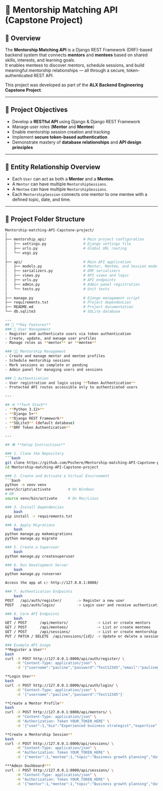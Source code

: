 # 🧩 **Mentorship Matching API (Capstone Project)**  

## 📌 Overview
The **Mentorship Matching API** is a Django REST Framework (DRF)-based backend system that connects **mentors** and **mentees** based on shared skills, interests, and learning goals.  
It enables mentees to discover mentors, schedule sessions, and build meaningful mentorship relationships — all through a secure, token-authenticated REST API.

This project was developed as part of the **ALX Backend Engineering Capstone Project**.

---

## 🎯 **Project Objectives**
- Develop a **RESTful API** using Django & Django REST Framework  
- Manage user roles (**Mentor** and **Mentee**)  
- Enable mentorship session creation and tracking  
- Implement **secure token-based authentication**  
- Demonstrate mastery of **database relationships** and **API design principles**

---

## 🧠 **Entity Relationship Overview**
- Each `User` can act as both a **Mentor** and a **Mentee**.  
- A `Mentor` can have multiple `MentorshipSessions`.  
- A `Mentee` can have multiple `MentorshipSessions`.  
- Each `MentorshipSession` connects one mentor to one mentee with a defined topic, date, and time.

---

## 📂 **Project Folder Structure**
```bash
Mentorship-matching-API-Capstone-project/
│
├── mentorship_api/                 # Main project configuration
│   ├── settings.py                 # Django settings file
│   ├── urls.py                     # Global URL routing
│   └── wsgi.py
│
├── api/                            # Main API application
│   ├── models.py                   # Mentor, Mentee, and Session models
│   ├── serializers.py              # DRF serializers
│   ├── views.py                    # API views and logic
│   ├── urls.py                     # API endpoints
│   ├── admin.py                    # Admin panel registration
│   └── tests.py                    # Unit tests
│
├── manage.py                       # Django management script
├── requirements.txt                # Project dependencies
├── README.md                       # Project documentation
└── db.sqlite3                      # SQLite database

---
## 🚀 **Key Features**
### 👥 User Management
- Register and authenticate users via token authentication  
- Create, update, and manage user profiles  
- Manage roles as **mentor** or **mentee**

### 🧑‍🏫 Mentorship Management
- Create and manage mentor and mentee profiles  
- Schedule mentorship sessions  
- Mark sessions as complete or pending  
- Admin panel for managing users and sessions

### 🔐 Authentication
- User registration and login using **Token Authentication**
- Protected API routes accessible only to authenticated users

---

## ⚙️ **Tech Stack**
- **Python 3.12+**
- **Django 5+**
- **Django REST Framework**
- **SQLite3** (default database)
- **DRF Token Authentication**

---

## 🛠️ **Setup Instructions**

### 1. Clone the Repository
```bash
git clone https://github.com/Pochere/Mentorship-matching-API-Capstone-project.git
cd Mentorship-matching-API-Capstone-project

### 2. Create and Activate a Virtual Environment
```bash
python -m venv venv
venv\Scripts\activate        # On Windows
# OR
source venv/bin/activate     # On Mac/Linux

### 3. Install Dependencies
    bash
pip install -r requirements.txt

### 4. Apply Migrations
    bash
python manage.py makemigrations
python manage.py migrate

### 5. Create a Superuser
    bash
python manage.py createsuperuser

### 6. Run Development Server
    bash
python manage.py runserver

Access the app at 👉 http://127.0.0.1:8000/

### 7. Authentication Endpoints
    bash
POST   /api/auth/register/       -> Register a new user
POST   /api/auth/login/          -> Login user and receive authentication token

### 8. Core API Endpoints
    bash
GET / POST      /api/mentors/             -> List or create mentors
GET / POST      /api/mentees/             -> List or create mentees
GET / POST      /api/sessions/            -> List or create mentorship sessions
PUT / PATCH / DELETE  /api/sessions/{id}/ -> Update or delete a session

### Example API Usage
**Register a User**
bash
curl -X POST http://127.0.0.1:8000/api/auth/register/ \
     -H "Content-Type: application/json" \
     -d '{"username":"pauline","password":"Test12345","email":"pauline@example.com"}'

**Login User**
bash
curl -X POST http://127.0.0.1:8000/api/auth/login/ \
     -H "Content-Type: application/json" \
     -d '{"username":"pauline","password":"Test12345"}'

**Create a Mentor Profile**
bash
curl -X POST http://127.0.0.1:8000/api/mentors/ \
     -H "Content-Type: application/json" \
     -H "Authorization: Token YOUR_TOKEN_HERE" \
     -d '{"user":1,"bio":"Experienced business strategist","expertise":"Business Management","availability":true}'

**Create a Mentorship Session**
bash
curl -X POST http://127.0.0.1:8000/api/sessions/ \
     -H "Content-Type: application/json" \
     -H "Authorization: Token YOUR_TOKEN_HERE" \
     -d '{"mentor":1,"mentee":1,"topic":"Business growth planning","date":"2025-10-16","time":"10:00:00","status":"scheduled"}'

***Admin Dashboard***
curl -X POST http://127.0.0.1:8000/api/sessions/ \
     -H "Content-Type: application/json" \
     -H "Authorization: Token YOUR_TOKEN_HERE" \
     -d '{"mentor":1,"mentee":1,"topic":"Business growth planning","date":"2025-10-16","time":"10:00:00","status":"scheduled"}'
